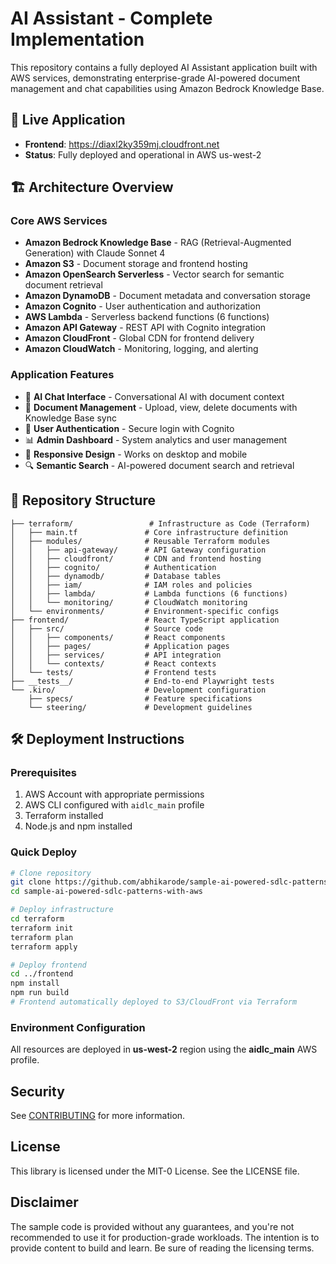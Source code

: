# AI Assistant - Complete Implementation

This repository contains a fully deployed AI Assistant application built with AWS services, demonstrating enterprise-grade AI-powered document management and chat capabilities using Amazon Bedrock Knowledge Base.

## 🚀 **Live Application**
- **Frontend**: https://diaxl2ky359mj.cloudfront.net
- **Status**: Fully deployed and operational in AWS us-west-2

## 🏗️ **Architecture Overview**

### **Core AWS Services**
- **Amazon Bedrock Knowledge Base** - RAG (Retrieval-Augmented Generation) with Claude Sonnet 4
- **Amazon S3** - Document storage and frontend hosting
- **Amazon OpenSearch Serverless** - Vector search for semantic document retrieval
- **Amazon DynamoDB** - Document metadata and conversation storage
- **Amazon Cognito** - User authentication and authorization
- **AWS Lambda** - Serverless backend functions (6 functions)
- **Amazon API Gateway** - REST API with Cognito integration
- **Amazon CloudFront** - Global CDN for frontend delivery
- **Amazon CloudWatch** - Monitoring, logging, and alerting

### **Application Features**
- 🤖 **AI Chat Interface** - Conversational AI with document context
- 📄 **Document Management** - Upload, view, delete documents with Knowledge Base sync
- 👥 **User Authentication** - Secure login with Cognito
- 📊 **Admin Dashboard** - System analytics and user management
- 📱 **Responsive Design** - Works on desktop and mobile
- 🔍 **Semantic Search** - AI-powered document search and retrieval

## 📁 **Repository Structure**

```
├── terraform/                 # Infrastructure as Code (Terraform)
│   ├── main.tf               # Core infrastructure definition
│   ├── modules/              # Reusable Terraform modules
│   │   ├── api-gateway/      # API Gateway configuration
│   │   ├── cloudfront/       # CDN and frontend hosting
│   │   ├── cognito/          # Authentication
│   │   ├── dynamodb/         # Database tables
│   │   ├── iam/              # IAM roles and policies
│   │   ├── lambda/           # Lambda functions (6 functions)
│   │   └── monitoring/       # CloudWatch monitoring
│   └── environments/         # Environment-specific configs
├── frontend/                 # React TypeScript application
│   ├── src/                  # Source code
│   │   ├── components/       # React components
│   │   ├── pages/            # Application pages
│   │   ├── services/         # API integration
│   │   └── contexts/         # React contexts
│   └── tests/                # Frontend tests
├── __tests__/                # End-to-end Playwright tests
└── .kiro/                    # Development configuration
    ├── specs/                # Feature specifications
    └── steering/             # Development guidelines
```

## 🛠️ **Deployment Instructions**

### **Prerequisites**
1. AWS Account with appropriate permissions
2. AWS CLI configured with `aidlc_main` profile
3. Terraform installed
4. Node.js and npm installed

### **Quick Deploy**
```bash
# Clone repository
git clone https://github.com/abhikarode/sample-ai-powered-sdlc-patterns-with-aws.git
cd sample-ai-powered-sdlc-patterns-with-aws

# Deploy infrastructure
cd terraform
terraform init
terraform plan
terraform apply

# Deploy frontend
cd ../frontend
npm install
npm run build
# Frontend automatically deployed to S3/CloudFront via Terraform
```

### **Environment Configuration**
All resources are deployed in **us-west-2** region using the **aidlc_main** AWS profile.

## Security

See [CONTRIBUTING](CONTRIBUTING.md#security-issue-notifications) for more information.

## License

This library is licensed under the MIT-0 License. See the LICENSE file.

## Disclaimer

The sample code is provided without any guarantees, and you're not recommended to use it for production-grade workloads. The intention is to provide content to build and learn. Be sure of reading the licensing terms.

